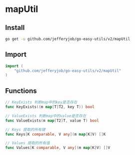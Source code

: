 # mapUtil

## Install

```bash
go get -u github.com/jefferyjob/go-easy-utils/v2/mapUtil
```

## Import

```go
import (
	"github.com/jefferyjob/go-easy-utils/v2/mapUtil"
)
```

## Functions

```go
// KeyExists 判断map中的key是否存在
func KeyExists((m map[T]T2, key T)) bool

// ValueExists 判断map中的value是否存在
func ValueExists(m map[T2]T, value T) bool

// Keys 提取的所有键
func Keys[K comparable, V any](m map[K]V) []K

// Values 提取的所有值
func Values[K comparable, V any](m map[K]V) []V
```